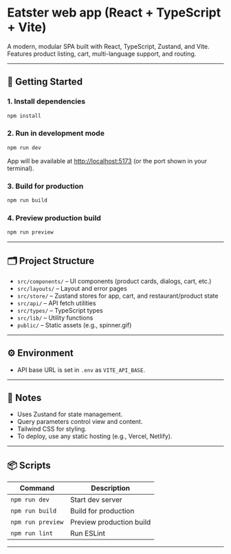 # Eatster web app (React + TypeScript + Vite)

A modern, modular SPA built with React, TypeScript, Zustand, and Vite.  
Features product listing, cart, multi-language support, and routing.

---

## 🚀 Getting Started

### 1. **Install dependencies**

```sh
npm install
```

### 2. **Run in development mode**

```sh
npm run dev
```
App will be available at [http://localhost:5173](http://localhost:5173) (or the port shown in your terminal).

### 3. **Build for production**

```sh
npm run build
```

### 4. **Preview production build**

```sh
npm run preview
```

---

## 🗂️ Project Structure

- `src/components/` – UI components (product cards, dialogs, cart, etc.)
- `src/layouts/` – Layout and error pages
- `src/store/` – Zustand stores for app, cart, and restaurant/product state
- `src/api/` – API fetch utilities
- `src/types/` – TypeScript types
- `src/lib/` – Utility functions
- `public/` – Static assets (e.g., spinner.gif)

---

## ⚙️ Environment

- API base URL is set in `.env` as `VITE_API_BASE`.

---

## 📝 Notes

- Uses Zustand for state management.
- Query parameters control view and content.
- Tailwind CSS for styling.
- To deploy, use any static hosting (e.g., Vercel, Netlify).

---

## 📦 Scripts

| Command         | Description                |
|-----------------|---------------------------|
| `npm run dev`   | Start dev server          |
| `npm run build` | Build for production      |
| `npm run preview` | Preview production build |
| `npm run lint`  | Run ESLint                |

---